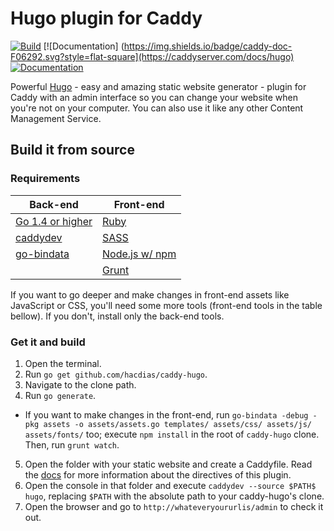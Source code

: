 # Hugo plugin for Caddy

[![Build](https://img.shields.io/travis/hacdias/caddy-hugo.svg?style=flat-square)](https://travis-ci.org/hacdias/caddy-hugo)
[![Documentation] (https://img.shields.io/badge/caddy-doc-F06292.svg?style=flat-square](https://caddyserver.com/docs/hugo)
[![Documentation](https://img.shields.io/badge/godoc-reference-blue.svg?style=flat-square)](http://godoc.org/github.com/hacdias/caddy-hugo)

Powerful [Hugo](http://gohugo.io/) - easy and amazing static website generator - plugin for Caddy with an admin interface so you can change your website when you're not on your computer. You can also use it like any other Content Management Service.

## Build it from source

### Requirements

| Back-end              | Front-end            |
| --------------------- | -------------------- |
| [Go 1.4 or higher][1] | [Ruby][2]            |
| [caddydev][3]         | [SASS][4]            |
| [go-bindata][5]       | [Node.js w/ npm][6]  |
|                       | [Grunt][7]           |

If you want to go deeper and make changes in front-end assets like JavaScript or CSS, you'll need some more tools (front-end tools in the table bellow). If you don't, install only the back-end tools.

### Get it and build

1. Open the terminal.
2. Run ```go get github.com/hacdias/caddy-hugo```.
3. Navigate to the clone path.
4. Run ```go generate```.
  + If you want to make changes in the front-end, run ```go-bindata -debug -pkg assets -o assets/assets.go templates/ assets/css/ assets/js/ assets/fonts/``` too; execute ```npm install``` in the root of ```caddy-hugo``` clone. Then, run ```grunt watch```.
5. Open the folder with your static website and create a Caddyfile. Read the [docs](http://caddyserver.com/docs/hugo) for more information about the directives of this plugin.
6. Open the console in that folder and execute ```caddydev --source $PATH$ hugo```, replacing ```$PATH``` with the absolute path to your caddy-hugo's clone.
7. Open the browser and go to ```http://whateveryoururlis/admin``` to check it out.

[1]: https://golang.org/dl/
[2]: https://www.ruby-lang.org/en/
[3]: https://github.com/caddyserver/caddydev
[4]: http://sass-lang.com/install
[5]: https://github.com/jteeuwen/go-bindata
[6]: https://nodejs.org
[7]: http://gruntjs.com/
